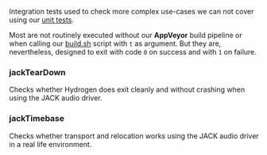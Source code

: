 Integration tests used to check more complex use-cases we can not cover using
our [unit tests](../src/tests/).

Most are not routinely executed without our **AppVeyor** build pipeline or when
calling our [build.sh](../build.sh) script with `t` as argument. But they are,
nevertheless, designed to exit with code `0` on success and with `1` on failure.

### jackTearDown

Checks whether Hydrogen does exit cleanly and without crashing when using the
JACK audio driver.

### jackTimebase

Checks whether transport and relocation works using the JACK audio driver in a
real life environment.
